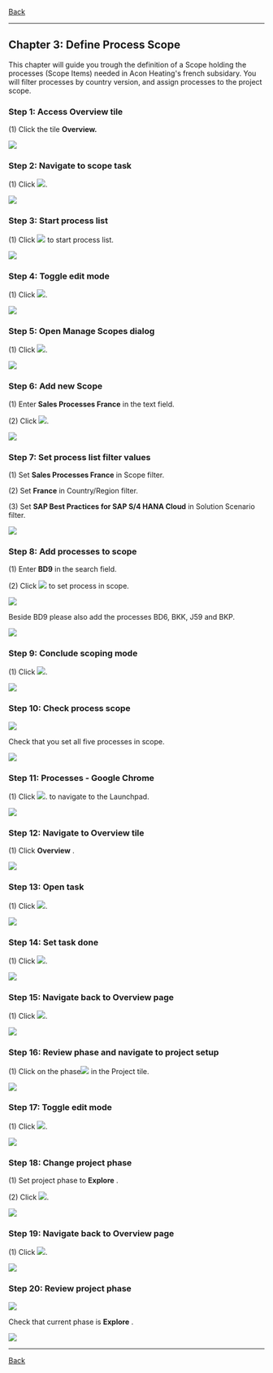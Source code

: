 ﻿[Back](/README.md)

---

## Chapter 3: Define Process Scope

This chapter will guide you trough the definition of a Scope holding the processes \(Scope Items\) needed in Acon Heating's french subsidary. You will filter processes by country version, and assign processes to the project scope.



### Step 1: Access Overview tile



\(1\) Click the tile  **Overview.** 

![](Markdown_files/img_0.png)



### Step 2: Navigate to scope task



\(1\) Click  ![](Markdown_files/fieldicon.png).

![](Markdown_files/img_000.png)



### Step 3: Start process list



\(1\) Click  ![](Markdown_files/fieldicon_220.png) to start process list.

![](Markdown_files/img_001.png)



### Step 4: Toggle edit mode



\(1\) Click  ![](Markdown_files/fieldicon00.png).

![](Markdown_files/img_002.png)



### Step 5: Open Manage Scopes dialog



\(1\) Click  ![](Markdown_files/fieldicon01.png).

![](Markdown_files/img_003.png)



### Step 6: Add new Scope



\(1\) Enter  **Sales Processes France**  in the text field.

\(2\) Click  ![](Markdown_files/fieldicon02.png).

![](Markdown_files/img_004.png)



### Step 7: Set process list filter values



\(1\) Set  **Sales Processes France**  in Scope filter.

\(2\) Set  **France** in Country/Region filter.

\(3\) Set  **SAP Best Practices for SAP S/4 HANA Cloud** in Solution Scenario filter.

![](Markdown_files/img_005.png)



### Step 8: Add processes to scope



\(1\) Enter  **BD9**  in the search field.

\(2\) Click  ![](Markdown_files/fieldicon_239.png) to set process in scope.

![](Markdown_files/info_word.png)

Beside BD9 please also add the processes BD6, BKK, J59 and BKP.



 

![](Markdown_files/img_006.png)



### Step 9: Conclude scoping mode



\(1\) Click  ![](Markdown_files/fieldicon_241.png).

![](Markdown_files/img_007.png)



### Step 10: Check process scope



![](Markdown_files/info_word00.png)

Check that you set all five processes in scope.



 

![](Markdown_files/img_008.png)



### Step 11: Processes - Google Chrome



\(1\) Click  ![](Markdown_files/fieldicon_258.png). to navigate to the Launchpad.

![](Markdown_files/img_009.png)



### Step 12: Navigate to Overview tile



\(1\) Click  **Overview** .

![](Markdown_files/img_010.png)



### Step 13: Open task



\(1\) Click  ![](Markdown_files/fieldicon03.png).

![](Markdown_files/img_011.png)



### Step 14: Set task done



\(1\) Click  ![](Markdown_files/fieldicon04.png).

![](Markdown_files/img_012.png)



### Step 15: Navigate back to Overview page



\(1\) Click  ![](Markdown_files/fieldicon_267.png).

![](Markdown_files/img_013.png)



### Step 16: Review phase and navigate to project setup



\(1\) Click on the phase![](Markdown_files/fieldicon05.png) in the Project tile.

![](Markdown_files/img_014.png)



### Step 17: Toggle edit mode



\(1\) Click  ![](Markdown_files/fieldicon06.png).

![](Markdown_files/img_015.png)



### Step 18: Change project phase



\(1\) Set project phase to  **Explore** .

\(2\) Click  ![](Markdown_files/fieldicon07.png).

![](Markdown_files/img_016.png)



### Step 19: Navigate back to Overview page



\(1\) Click  ![](Markdown_files/fieldicon_279.png).

![](Markdown_files/img_017.png)



### Step 20: Review project phase



![](Markdown_files/info_word01.png)

Check that current phase is  **Explore** .



 

![](Markdown_files/img_018.png)

---

[Back](/README.md)


